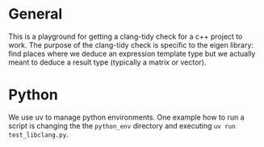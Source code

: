 # General
This is a playground for getting a clang-tidy check for a c++ project to work. The purpose of the clang-tidy check is specific to the eigen library: find places where we deduce an expression template type but we actually meant to deduce a result type (typically a matrix or vector).

# Python

We use uv to manage python environments. One example how to run a script is changing the the `python_env` directory and executing `uv run test_libclang.py`.
